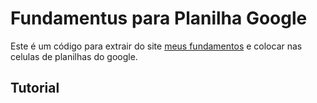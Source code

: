 # Fundamentus para Planilha Google
Este é um código para extrair do site <a href="http://fundamentus.com.br/">meus fundamentos</a> e colocar nas celulas de planilhas do google.

## Tutorial
